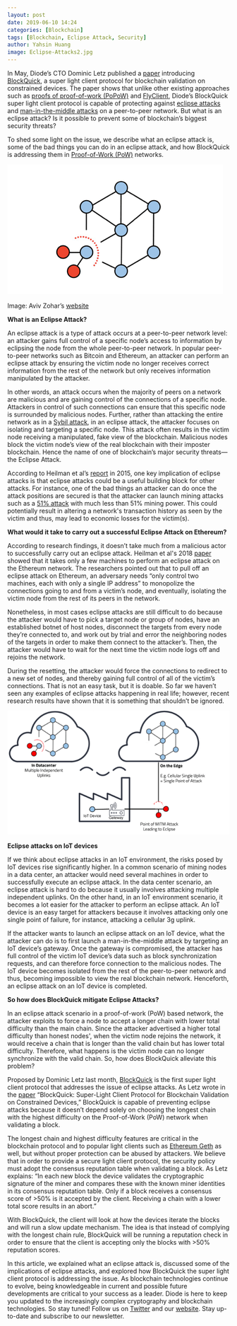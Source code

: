 ```yaml
---
layout: post
date: 2019-06-10 14:24
categories: [Blockchain]
tags: [Blockchain, Eclipse Attack, Security]
author: Yahsin Huang
image: Eclipse-Attacks2.jpg
---
```

In May, Diode’s CTO Dominic Letz published a [paper](https://eprint.iacr.org/2019/579.pdf) introducing [BlockQuick](/burning-platform-pki/blockquick-super-light-blockchain-client-for-trustless-time-19144/), a super light client protocol for blockchain validation on constrained devices. The paper shows that unlike other existing approaches such as [proofs of proof-of-work (PoPoW)](https://fc16.ifca.ai/bitcoin/papers/KLS16.pdf) and [FlyClient](https://eprint.iacr.org/2019/226.pdf), Diode’s BlockQuick super light client protocol is capable of protecting against [eclipse attacks](https://bitcoinmagazine.com/articles/researchers-explore-eclipse-attacks-ethereum-blockchain/) and [man-in-the-middle attacks](https://en.wikipedia.org/wiki/Man-in-the-middle_attack) on a peer-to-peer network. But what is an eclipse attack? Is it possible to prevent some of blockchain’s biggest security threats?

To shed some light on the issue, we describe what an eclipse attack is, some of the bad things you can do in an eclipse attack, and how BlockQuick is addressing them in [Proof-of-Work (PoW)](https://en.wikipedia.org/wiki/Proof-of-work_system) networks.

![](../assets/img/blog/Eclipse-Attacks1.png)

Image: Aviv Zohar’s [website](https://www.avivz.net)

**What is an Eclipse Attack?**

An eclipse attack is a type of attack occurs at a peer-to-peer network level: an attacker gains full control of a specific node’s access to information by eclipsing the node from the whole peer-to-peer network. In popular peer-to-peer networks such as Bitcoin and Ethereum, an attacker can perform an eclipse attack by ensuring the victim node no longer receives correct information from the rest of the network but only receives information manipulated by the attacker.

In other words, an attack occurs when the majority of peers on a network are malicious and are gaining control of the connections of a specific node. Attackers in control of such connections can ensure that this specific node is surrounded by malicious nodes. Further, rather than attacking the entire network as in a [Sybil attack](https://en.wikipedia.org/wiki/Sybil_attack), in an eclipse attack, the attacker focuses on isolating and targeting a specific node. This attack often results in the victim node receiving a manipulated, fake view of the blockchain.  Malicious nodes block the victim node’s view of the real blockchain with their imposter blockchain.  Hence the name of one of blockchain’s major security threats—the Eclipse Attack.

According to Heilman et al’s [report](https://eprint.iacr.org/2015/263.pdf) in 2015, one key implication of eclipse attacks is that eclipse attacks could be a useful building block for other attacks. For instance, one of the bad things an attacker can do once the attack positions are secured is that the attacker can launch mining attacks such as a [51% attack](https://en.bitcoinwiki.org/wiki/51%25_attack) with much less than 51% mining power. This could potentially result in altering a network's transaction history as seen by the victim and thus, may lead to economic losses for the victim(s).

**What would it take to carry out a successful Eclipse Attack on Ethereum?**

According to research findings, it doesn’t take much from a malicious actor to successfully carry out an eclipse attack. Heilman et al's 2018 [paper](https://eprint.iacr.org/2018/236.pdf) showed that it takes only a few machines to perform an eclipse attack on the Ethereum network. The researchers pointed out that to pull off an eclipse attack on Ethereum, an adversary needs “only control two machines, each with only a single IP address” to monopolize the connections going to and from a victim’s node, and eventually, isolating the victim node from the rest of its peers in the network.

Nonetheless, in most cases eclipse attacks are still difficult to do because the attacker would have to pick a target node or group of nodes, have an established botnet of host nodes, disconnect the targets from every node they’re connected to, and work out by trial and error the neighboring nodes of the targets in order to make them connect to the attacker’s. Then, the attacker would have to wait for the next time the victim node logs off and rejoins the network. 

During the resetting, the attacker would force the connections to redirect to a new set of nodes, and thereby gaining full control of all of the victim’s connections. That is not an easy task, but it is doable. So far we haven’t seen any examples of eclipse attacks happening in real life; however, recent research results have shown that it is something that shouldn’t be ignored.

![](../assets/img/blog/Eclipse-Attacks3.png)

**Eclipse attacks on IoT devices**

If we think about eclipse attacks in an IoT environment, the risks posed by IoT devices rise significantly higher. In a common scenario of mining nodes in a data center, an attacker would need several machines in order to successfully execute an eclipse attack. In the data center scenario, an eclipse attack is hard to do because it usually involves attacking multiple independent uplinks. On the other hand, in an IoT environment scenario, it becomes a lot easier for the attacker to perform an eclipse attack. An IoT device is an easy target for attackers because it involves attacking only one single point of failure, for instance, attacking a cellular 3g uplink.

If the attacker wants to launch an eclipse attack on an IoT device, what the attacker can do is to first launch a man-in-the-middle attack by targeting an IoT device’s gateway. Once the gateway is compromised, the attacker has full control of the victim IoT device’s data such as block synchronization requests, and can therefore force connection to the malicious nodes. The IoT device becomes isolated from the rest of the peer-to-peer network and thus, becoming impossible to view the real blockchain network. Henceforth, an eclipse attack on an IoT device is completed.

**So how does BlockQuick mitigate Eclipse Attacks?**

In an eclipse attack scenario in a proof-of-work (PoW) based network, the attacker exploits to force a node to accept a longer chain with lower total difficulty than the main chain. Since the attacker advertised a higher total difficulty than honest nodes', when the victim node rejoins the network, it would receive a chain that is longer than the valid chain but has lower total difficulty. Therefore, what happens is the victim node can no longer synchronize with the valid chain. So, how does BlockQuick alleviate this problem?

Proposed by Dominic Letz last month, [BlockQuick](/burning-platform-pki/blockquick-super-light-blockchain-client-for-trustless-time-19144/) is the first super light client protocol that addresses the issue of eclipse attacks. As Letz wrote in the [paper](https://eprint.iacr.org/2019/579.pdf) “BlockQuick: Super-Light Client Protocol for Blockchain Validation on Constrained Devices,” BlockQuick is capable of preventing eclipse attacks because it doesn’t depend solely on choosing the longest chain with the highest difficulty on the Proof-of-Work (PoW) network when validating a block.

The longest chain and highest difficulty features are critical in the blockchain protocol and to popular light clients such as [Ethereum Geth](https://geth.ethereum.org) as well, but without proper protection can be abused by attackers. We believe that in order to provide a secure light client protocol, the security policy must adopt the consensus reputation table when validating a block. As Letz explains: “In each new block the device validates the cryptographic signature of the miner and compares these with the known miner identities in its consensus reputation table. Only if a block receives a consensus score of >50% is it accepted by the client. Receiving a chain with a lower total score results in an abort.”

With BlockQuick, the client will look at how the devices iterate the blocks and will run a slow update mechanism. The idea is that instead of complying with the longest chain rule, BlockQuick will be running a reputation check in order to ensure that the client is accepting only the blocks with >50% reputation scores.

In this article, we explained what an eclipse attack is, discussed some of the implications of eclipse attacks, and explored how BlockQuick the super light client protocol is addressing the issue. As blockchain technologies continue to evolve, being knowledgeable in current and possible future developments are critical to your success as a leader. Diode is here to keep you updated to the increasingly complex cryptography and blockchain technologies. So stay tuned! Follow us on [Twitter](https://twitter.com/diode_chain) and our [website](https://diode.io). Stay up-to-date and subscribe to our newsletter.
